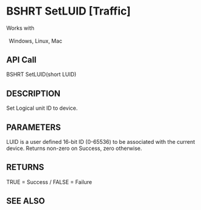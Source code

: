 # BSHRT SetLUID [Traffic]

Works with <p class="s1" style="padding-top: 2pt;padding-left: 5pt;text-indent: 0pt;text-align: left;"><a name="bookmark164">&zwnj;</a>Windows, Linux, Mac<a name="bookmark165">&zwnj;</a></p>

## API Call
BSHRT SetLUID(short LUID)
## DESCRIPTION
Set Logical unit ID to device.

## PARAMETERS
LUID is a user defined 16-bit ID (0-65536) to be associated with the current device. Returns non-zero on Success, zero otherwise.

## RETURNS
TRUE = Success / FALSE = Failure

## SEE ALSO

